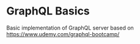 # GraphQL Basics

Basic implementation of GraphQL server based on https://www.udemy.com/graphql-bootcamp/
